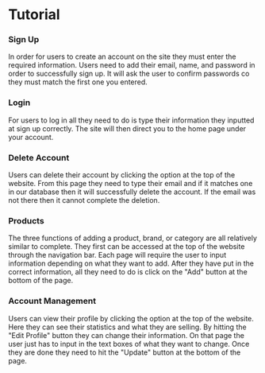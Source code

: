 # Tutorial 

### Sign Up
In order for users to create an account on the site they must enter the required information.
Users need to add their email, name, and password in order to successfully sign up. 
It will ask the user to confirm passwords co they must match the first one you entered.

### Login
For users to log in all they need to do is type their information they inputted at sign up correctly. 
The site will then direct you to the home page under your account.

### Delete Account
Users can delete their account by clicking the option at the top of the website.
From this page they need to type their email and if it matches one in our database then it will successfully delete the account.
If the email was not there then it cannot complete the deletion.

### Products
The three functions of adding a product, brand, or category are all relatively similar to complete.
They first can be accessed at the top of the website through the navigation bar. 
Each page will require the user to input information depending on what they want to add.
After they have put in the correct information, all they need to do is click on the "Add" button 
at the bottom of the page.

### Account Management
Users can view their profile by clicking the option at the top of the website. 
Here they can see their statistics and what they are selling.
By hitting the "Edit Profile" button they can change their information.
On that page the user just has to input in the text boxes of what they want to change.
Once they are done they need to hit the "Update" button at the bottom of the page.

